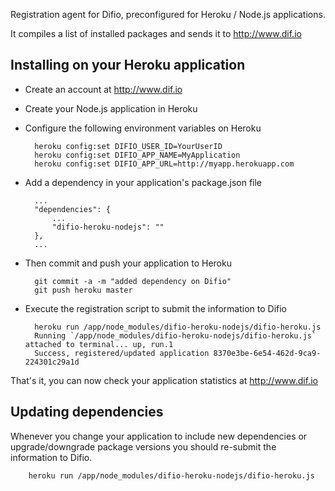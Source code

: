 Registration agent for Difio, preconfigured for Heroku / Node.js
applications.

It compiles a list of installed packages and sends it to http://www.dif.io


Installing on your Heroku application
--------------------------------------

- Create an account at http://www.dif.io

- Create your Node.js application in Heroku

- Configure the following environment variables on Heroku

        heroku config:set DIFIO_USER_ID=YourUserID
        heroku config:set DIFIO_APP_NAME=MyApplication
        heroku config:set DIFIO_APP_URL=http://myapp.herokuapp.com

- Add a dependency in your application's package.json file

        ...
        "dependencies": {
            ...
            "difio-heroku-nodejs": ""
        },
        ...

- Then commit and push your application to Heroku

        git commit -a -m "added dependency on Difio"
        git push heroku master


- Execute the registration script to submit the information to Difio

        heroku run /app/node_modules/difio-heroku-nodejs/difio-heroku.js
        Running `/app/node_modules/difio-heroku-nodejs/difio-heroku.js` attached to terminal... up, run.1
        Success, registered/updated application 8370e3be-6e54-462d-9ca9-224301c29a1d


That's it, you can now check your application statistics at http://www.dif.io



Updating dependencies
----------------------

Whenever you change your application to include new dependencies or
upgrade/downgrade package versions you should re-submit the information to Difio.

        heroku run /app/node_modules/difio-heroku-nodejs/difio-heroku.js
